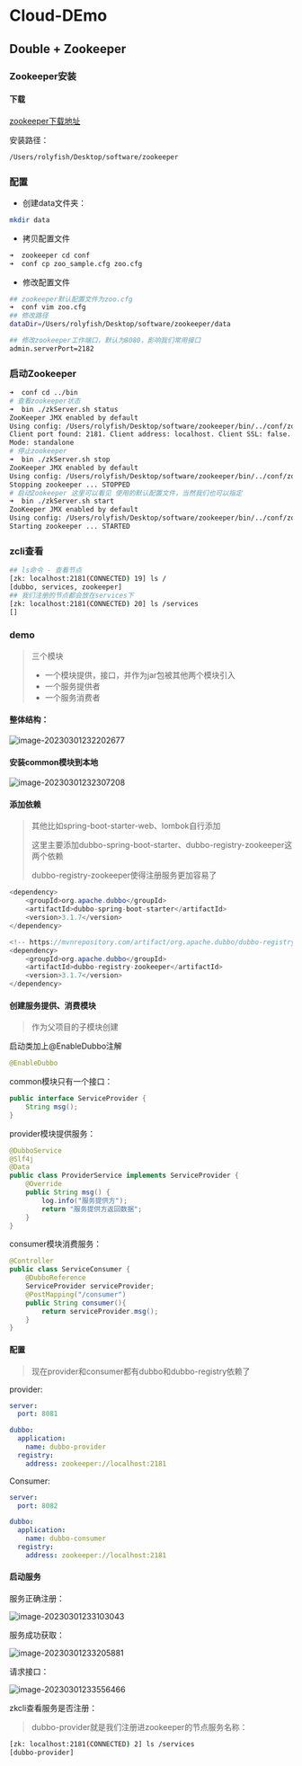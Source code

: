 # Cloud-DEmo



## Double + Zookeeper



### Zookeeper安装

#### 下载

[zookeeper下载地址](https://dlcdn.apache.org/zookeeper/zookeeper-3.7.1/apache-zookeeper-3.7.1-bin.tar.gz)

安装路径：

```bash
/Users/rolyfish/Desktop/software/zookeeper
```

### 配置

- 创建data文件夹：

```bash
mkdir data
```

- 拷贝配置文件

```bash
➜  zookeeper cd conf
➜  conf cp zoo_sample.cfg zoo.cfg
```

- 修改配置文件

```bash
## zookeeper默认配置文件为zoo.cfg
➜  conf vim zoo.cfg
## 修改路径
dataDir=/Users/rolyfish/Desktop/software/zookeeper/data

## 修改zookeeper工作端口，默认为8080，影响我们常用接口
admin.serverPort=2182
```



### 启动Zookeeper

```bash
➜  conf cd ../bin
# 查看zookeeper状态
➜  bin ./zkServer.sh status
ZooKeeper JMX enabled by default
Using config: /Users/rolyfish/Desktop/software/zookeeper/bin/../conf/zoo.cfg
Client port found: 2181. Client address: localhost. Client SSL: false.
Mode: standalone
# 停止zookeeper
➜  bin ./zkServer.sh stop
ZooKeeper JMX enabled by default
Using config: /Users/rolyfish/Desktop/software/zookeeper/bin/../conf/zoo.cfg
Stopping zookeeper ... STOPPED
# 启动Zookeeper 这里可以看见 使用的默认配置文件，当然我们也可以指定
➜  bin ./zkServer.sh start
ZooKeeper JMX enabled by default
Using config: /Users/rolyfish/Desktop/software/zookeeper/bin/../conf/zoo.cfg
Starting zookeeper ... STARTED
```



### zcli查看

```bash
## ls命令 - 查看节点
[zk: localhost:2181(CONNECTED) 19] ls /
[dubbo, services, zookeeper]
## 我们注册的节点都会放在services下
[zk: localhost:2181(CONNECTED) 20] ls /services
[]
```



### demo

> 三个模块
>
> - 一个模块提供，接口，并作为jar包被其他两个模块引入
> - 一个服务提供者
> - 一个服务消费者

#### 整体结构：

![image-20230301232202677](cloud-demo.assets/image-20230301232202677.png)

#### 安装common模块到本地

![image-20230301232307208](cloud-demo.assets/image-20230301232307208.png)

#### 添加依赖

> 其他比如spring-boot-starter-web、lombok自行添加
>
> 这里主要添加dubbo-spring-boot-starter、dubbo-registry-zookeeper这两个依赖
>
> dubbo-registry-zookeeper使得注册服务更加容易了

```java
<dependency>
    <groupId>org.apache.dubbo</groupId>
    <artifactId>dubbo-spring-boot-starter</artifactId>
    <version>3.1.7</version>
</dependency>

<!-- https://mvnrepository.com/artifact/org.apache.dubbo/dubbo-registry-zookeeper -->
<dependency>
    <groupId>org.apache.dubbo</groupId>
    <artifactId>dubbo-registry-zookeeper</artifactId>
    <version>3.1.7</version>
</dependency>
```



#### 创建服务提供、消费模块

> 作为父项目的子模块创建

启动类加上@EnableDubbo注解

```java
@EnableDubbo
```

common模块只有一个接口：

```java
public interface ServiceProvider {
    String msg();
}
```

provider模块提供服务：

```java
@DubboService
@Slf4j
@Data
public class ProviderService implements ServiceProvider {
    @Override
    public String msg() {
        log.info("服务提供方");
        return "服务提供方返回数据";
    }
}
```

consumer模块消费服务：

```java
@Controller
public class ServiceConsumer {
    @DubboReference
    ServiceProvider serviceProvider;
    @PostMapping("/consumer")
    public String consumer(){
        return serviceProvider.msg();
    }
}
```



#### 配置

> 现在provider和consumer都有dubbo和dubbo-registry依赖了

provider:

```yml
server:
  port: 8081

dubbo:
  application:
    name: dubbo-provider
  registry:
    address: zookeeper://localhost:2181
```

Consumer:

```yml
server:
  port: 8082

dubbo:
  application:
    name: dubbo-consumer
  registry:
    address: zookeeper://localhost:2181
```



#### 启动服务

服务正确注册：

![image-20230301233103043](cloud-demo.assets/image-20230301233103043.png)

服务成功获取：

![image-20230301233205881](cloud-demo.assets/image-20230301233205881.png)

请求接口：

![image-20230301233556466](cloud-demo.assets/image-20230301233556466.png)

zkcli查看服务是否注册：

> dubbo-provider就是我们注册进zookeeper的节点服务名称：

```bash
[zk: localhost:2181(CONNECTED) 2] ls /services
[dubbo-provider]
```



